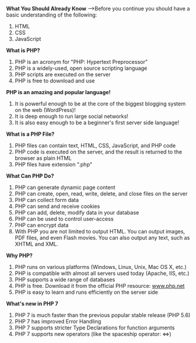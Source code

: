 **What You Should Already Know**
-->Before you continue you should have a basic understanding of the following:
1.	HTML
2.	CSS
3.	JavaScript

**What is PHP?**
1.	PHP is an acronym for "PHP: Hypertext Preprocessor"
2.	PHP is a widely-used, open source scripting language
3.	PHP scripts are executed on the server
4.	PHP is free to download and use

**PHP is an amazing and popular language!**
1.	It is powerful enough to be at the core of the biggest blogging system on the web (WordPress)!
2.	It is deep enough to run large social networks!
3.	It is also easy enough to be a beginner's first server side language!

**What is a PHP File?**
1.	PHP files can contain text, HTML, CSS, JavaScript, and PHP code
2.	PHP code is executed on the server, and the result is returned to the browser as plain HTML
3.	PHP files have extension ".php"

**What Can PHP Do?**
1.	PHP can generate dynamic page content
2.	PHP can create, open, read, write, delete, and close files on the server
3.	PHP can collect form data
4.	PHP can send and receive cookies
5.	PHP can add, delete, modify data in your database
6.	PHP can be used to control user-access
7.	PHP can encrypt data
8.	With PHP you are not limited to output HTML. You can output images, PDF files, and even Flash movies. You can also output any text, such as XHTML and XML.

**Why PHP?**
1.	PHP runs on various platforms (Windows, Linux, Unix, Mac OS X, etc.)
2.	PHP is compatible with almost all servers used today (Apache, IIS, etc.)
3.	PHP supports a wide range of databases
4.	PHP is free. Download it from the official PHP resource: www.php.net
5.	PHP is easy to learn and runs efficiently on the server side
   
**What's new in PHP 7**
1.	PHP 7 is much faster than the previous popular stable release (PHP 5.6)
2.	PHP 7 has improved Error Handling
3.	PHP 7 supports stricter Type Declarations for function arguments
4.	PHP 7 supports new operators (like the spaceship operator: <=>)
